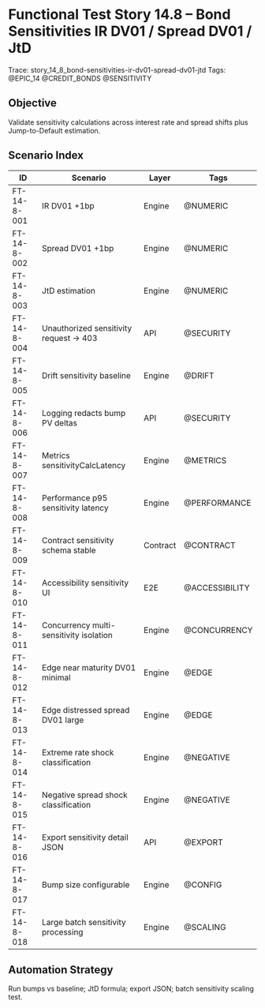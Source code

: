 # Functional Test Story 14.8 – Bond Sensitivities IR DV01 / Spread DV01 / JtD

Trace: story_14_8_bond-sensitivities-ir-dv01-spread-dv01-jtd
Tags: @EPIC_14 @CREDIT_BONDS @SENSITIVITY

## Objective
Validate sensitivity calculations across interest rate and spread shifts plus Jump-to-Default estimation.

## Scenario Index
| ID | Scenario | Layer | Tags |
|----|----------|-------|------|
| FT-14-8-001 | IR DV01 +1bp | Engine | @NUMERIC |
| FT-14-8-002 | Spread DV01 +1bp | Engine | @NUMERIC |
| FT-14-8-003 | JtD estimation | Engine | @NUMERIC |
| FT-14-8-004 | Unauthorized sensitivity request -> 403 | API | @SECURITY |
| FT-14-8-005 | Drift sensitivity baseline | Engine | @DRIFT |
| FT-14-8-006 | Logging redacts bump PV deltas | API | @SECURITY |
| FT-14-8-007 | Metrics sensitivityCalcLatency | Engine | @METRICS |
| FT-14-8-008 | Performance p95 sensitivity latency | Engine | @PERFORMANCE |
| FT-14-8-009 | Contract sensitivity schema stable | Contract | @CONTRACT |
| FT-14-8-010 | Accessibility sensitivity UI | E2E | @ACCESSIBILITY |
| FT-14-8-011 | Concurrency multi-sensitivity isolation | Engine | @CONCURRENCY |
| FT-14-8-012 | Edge near maturity DV01 minimal | Engine | @EDGE |
| FT-14-8-013 | Edge distressed spread DV01 large | Engine | @EDGE |
| FT-14-8-014 | Extreme rate shock classification | Engine | @NEGATIVE |
| FT-14-8-015 | Negative spread shock classification | Engine | @NEGATIVE |
| FT-14-8-016 | Export sensitivity detail JSON | API | @EXPORT |
| FT-14-8-017 | Bump size configurable | Engine | @CONFIG |
| FT-14-8-018 | Large batch sensitivity processing | Engine | @SCALING |

## Automation Strategy
Run bumps vs baseline; JtD formula; export JSON; batch sensitivity scaling test.
